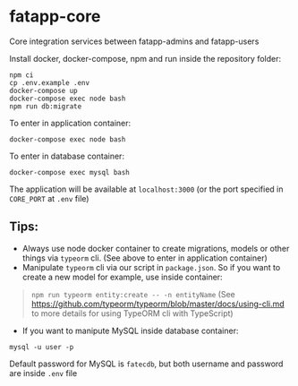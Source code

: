 # fatapp-core
Core integration services between fatapp-admins and fatapp-users

Install docker, docker-compose, npm and run inside the repository folder:

```
npm ci
cp .env.example .env
docker-compose up
docker-compose exec node bash
npm run db:migrate
```

To enter in application container:

`docker-compose exec node bash`

To enter in database container:

`docker-compose exec mysql bash`

The application will be available at `localhost:3000` (or the port specified in `CORE_PORT` at `.env` file)

## Tips:
- Always use node docker container to create migrations, models or other things via `typeorm` cli. (See above to enter in application container)
- Manipulate `typeorm` cli via our script in `package.json`. So if you want to create a new model for example, use inside container:
> `npm run typeorm entity:create -- -n entityName` (See https://github.com/typeorm/typeorm/blob/master/docs/using-cli.md to more details for using TypeORM cli with TypeScript)
- If you want to manipute MySQL inside database container:
```
mysql -u user -p
```

Default password for MySQL is `fatecdb`, but both username and password are inside `.env` file